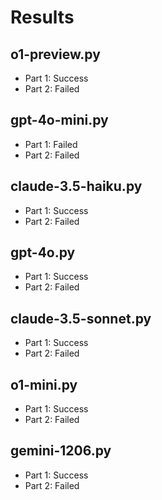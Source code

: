 # Results

## o1-preview.py

- Part 1: Success
- Part 2: Failed

## gpt-4o-mini.py

- Part 1: Failed
- Part 2: Failed

## claude-3.5-haiku.py

- Part 1: Success
- Part 2: Failed

## gpt-4o.py

- Part 1: Success
- Part 2: Failed

## claude-3.5-sonnet.py

- Part 1: Success
- Part 2: Failed

## o1-mini.py

- Part 1: Success
- Part 2: Failed

## gemini-1206.py

- Part 1: Success
- Part 2: Failed
